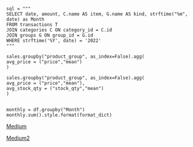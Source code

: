 
	sql = """
	SELECT date, amount, C.name AS item, G.name AS kind, strftime("%m", date) as Month 
	FROM transactions T 
	JOIN categories C ON category_id = C.id 
	JOIN groups G ON group_id = G.id 
	WHERE strftime('%Y', date) = '2022'
	"""

	sales.groupby("product_group", as_index=False).agg(  
	avg_price = ("price","mean")  
	)

	sales.groupby("product_group", as_index=False).agg(  
	avg_price = ("price","mean"),  
	avg_stock_qty = ("stock_qty","mean")  
	)


	monthly = df.groupby("Month")
	monthly.sum().style.format(format_dict)

[Medium](https://medium.com/gitconnected/how-to-use-groupby-effectively-as-a-data-scientist-9e1d931e1619)

[Medium2](https://medium.com/towards-data-science/all-pandas-groupby-you-should-know-for-grouping-data-and-performing-operations-2a8ec1327b5)